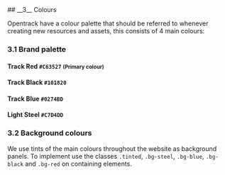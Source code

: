 

<div class="mb-5" markdown="1" data-aos="fade-up">
## __3__ Colours

Opentrack have a colour palette that should be referred to whenever creating new resources and assets, this consists of 4 main colours:

### 3.1 Brand palette

#### Track Red `#C63527` <small>(Primary colour)</small>
<div class="row palette">
	<div class="col bg-red">
	</div>
	<div class="col bg-red-80">
	</div>
	<div class="col bg-red-60">
	</div>
	<div class="col bg-red-40">
	</div>
	<div class="col bg-red-20">
	</div>
</div>

#### Track Black `#101820` 
<div class="row palette">
	<div class="col bg-black">
	</div>
	<div class="col bg-black-80">
	</div>
	<div class="col bg-black-60">
	</div>
	<div class="col bg-black-40">
	</div>
	<div class="col bg-black-20">
	</div>
</div>

#### Track Blue `#0274BD`  
<div class="row palette">
	<div class="col bg-blue">
	</div>
	<div class="col bg-blue-80">
	</div>
	<div class="col bg-blue-60">
	</div>
	<div class="col bg-blue-40">
	</div>
	<div class="col bg-blue-20">
	</div>
</div>  

#### Light Steel `#C7D4DD`
<div class="row palette">
	<div class="col bg-steel">
	</div>
	<div class="col bg-steel-80">
	</div>
	<div class="col bg-steel-60">
	</div>
	<div class="col bg-steel-40">
	</div>
	<div class="col bg-steel-20">
	</div>
</div> 

</div>

<div markdown="1" data-aos="fade-up">

### 3.2 Background colours

We use tints of the main colours throughout the website as background panels. To implement use the classes <span class="tinted">`.tinted`</span>, <span class="bg-steel">`.bg-steel`</span>, <span class="bg-blue">`.bg-blue`</span>, <span class="bg-black">`.bg-black`</span> and <span class="bg-red">`.bg-red`</span> on containing elements.


</div>
